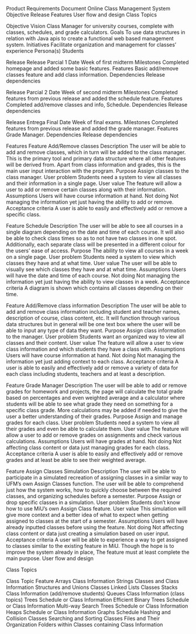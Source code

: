 
Product Requirements Document 
Online Class Management System
Objective
Release
Features
User flow and design
Class Topics

Objective
Vision
Class Manager for university courses, complete with classes, schedules, and grade calculators.
Goals
To use data structures in relation with Java apis to create a functional web based management system.
Initiatives
Facilitate organization and management for classes’ experience
Persona(s)
Students

Release
Release
Parcial 1
Date
Week of first midterm
Milestones
Completed homepage and added some basic features.
Features
Basic add/remove classes feature and add class information.
Dependencies
Release dependencies

Release
Parcial 2
Date
Week of second midterm
Milestones
Completed features from previous release and added the schedule feature.
Features
Completed add/remove classes and info, Schedule.
Dependencies
Release dependencies

Release
Entrega Final
Date
Week of final exams.
Milestones
Completed features from previous release and added the grade manager.
Features
Grade Manager.
Dependencies
Release dependencies

Features 
Feature
Add/Remove classes
Description
The user will be able to add and remove classes, which in turn will be added to the class manager. This is the primary tool and primary data structure where all other features will be derived from. Apart from class information and grades, this is the main user input interaction with the program.
Purpose
Assign classes to the class manager.
User problem
Students need a system to view all classes and their information in a single page.
User value
The feature will allow a user to add or remove certain classes along with their information.
Assumptions
Users will have course information at hand.
Not doing
Not managing the information yet just having the ability to add or remove.
Acceptance criteria
A user is able to easily and effectively add or remove a specific class.

Feature
Schedule
Description
The user will be able to see all courses in a single diagram depending on the date and time of each course. It will also be able to check class times so as to not have two classes in one spot. Additionally, each separate class will be presented in a different colour for the users’ ease of access.
Purpose
The ability to view all courses in a week on a single page.
User problem
Students need a system to view which classes they have and at what time.
User value
The user will be able to visually see which classes they have and at what time.
Assumptions
Users will have the date and time of each course.
Not doing
Not managing the information yet just having the ability to view classes in a week.
Acceptance criteria
A diagram is shown which contains all classes depending on their time.

Feature
Add/Remove class information
Description
The user will be able to add and remove class information including student and teacher names, description of course, class content, etc. It will function through various data structures but in general will be one text box where the user will be able to input any type of data they want. 
Purpose
Assign class information to the manager.
User problem
Students want an organized way to view all classes and their content.
User value
The feature will allow a user to view class information and which students they have a class with.
Assumptions
Users will have course information at hand.
Not doing
Not managing the information yet just adding context to each class.
Acceptance criteria
A user is able to easily and effectively add or remove a variety of data for each class including students, teachers and at least a description.

Feature
Grade Manager
Description
The user will be able to add or remove grades for homework and projects, the page will calculate the total grade based on percentages and even weighted average and a calculator where students will be able to see what grade they need on something for a specific class grade. More calculations may be added if needed to give the user a better understanding of their grades.
Purpose
Assign and manage grades for each class.
User problem
Students need a system to view all their grades and even be able to calculate them.
User value
The feature will allow a user to add or remove grades on assignments and check various calculations.
Assumptions
Users will have grades at hand.
Not doing
Not affecting class content or data just managing grades for each class.
Acceptance criteria
A user is able to easily and effectively add or remove grades and at least be able to see their weighted average.

Feature
Assign Classes Simulation
Description
The user will be able to participate in a simulated recreation of assigning classes in a similar way to UFM’s own Assign Classes function. The user will be able to comprehend just how the system works, how to quickly choose between the required classes, and organizing schedules before a semester.
Purpose
Assign or drop specific classes in a simulation.
User problem
Students don’t know how to use MiU’s own Assign Class feature.
User value
This simulation will give more context and a better idea of what to expect when getting assigned to classes at the start of a semester.
Assumptions
Users will have already inputted classes before using the feature.
Not doing
Not affecting class content or data just creating a simulation based on user input.
Acceptance criteria
A user will be able to experience a way to get assigned to classes similar to the existing feature in MiU. Though the hope is to improve the system already in place, The feature must at least complete the main purpose. 
User flow and design

Class Topics

 Class Topic
 Feature
Arrays
 Class Information
Strings
 Classes and Class Information
Structures and Unions
 Classes
Linked Lists
 Classes
Stacks
 Class Information (add/remove students)
Queues
 Class Information (class topics)
Trees
 Schedule or Class Information
Efficient Binary Trees
 Schedule or Class Information
Multi-way Search Trees
 Schedule or Class Information
Heaps
 Schedule or Class Information
Graphs
 Schedule
Hashing and Collision
 Classes
Searching and Sorting
 Classes
Files and Their Organization
 Folders within Classes containing Class Information


